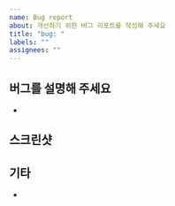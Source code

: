 ```yaml
---
name: Bug report
about: 개선하기 위한 버그 리포트를 작성해 주세요
title: "bug: "
labels: ""
assignees: ""
---
```


## 버그를 설명해 주세요

<!-- 버그가 무엇인지에 대한 명확하고 간결한 설명을 해주세요. -->

-

## 스크린샷

<!-- 해당하는 경우 문제를 설명하는 데 도움이 되는 스크린샷이나 비디오를 추가해 주세요. -->

## 기타

<!-- 추가적인 문제에 대한 설명을 적어주세요. -->

-
